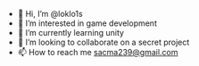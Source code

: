 - 👋 Hi, I’m @loklo1s
- 👀 I’m interested in  game development
- 🌱 I’m currently learning unity
- 💞️ I’m looking to collaborate on a secret project
- 📫 How to reach me sacma239@gmail.com

<!---
loklo1s/loklo1s is a ✨ special ✨ repository because its `README.md` (this file) appears on your GitHub profile.
You can click the Preview link to take a look at your changes.
--->
